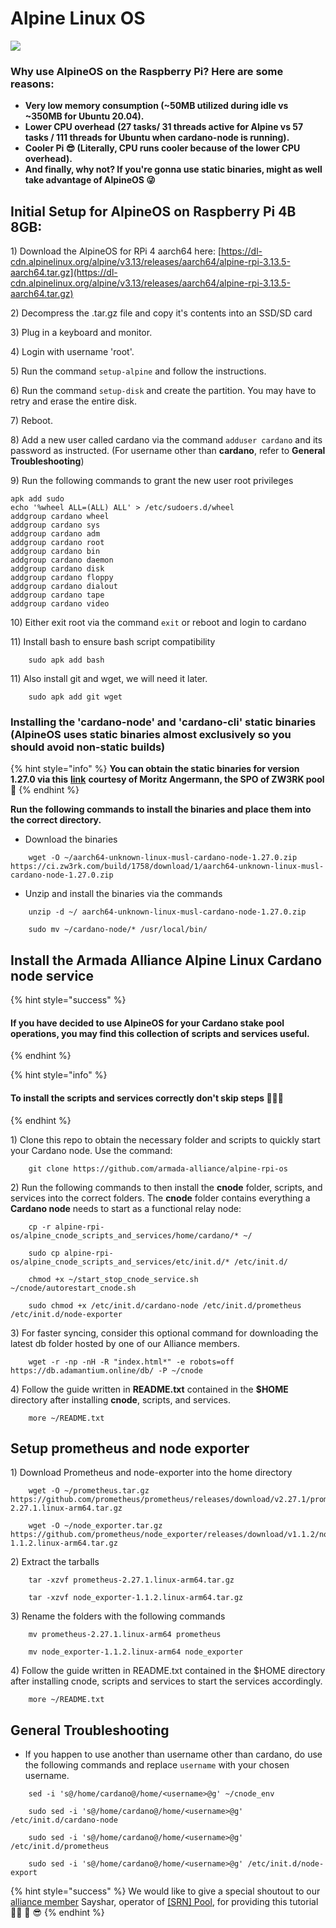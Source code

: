 # Alpine Linux OS

![](../.gitbook/assets/image%20%281%29.png)

### Why use AlpineOS on the Raspberry Pi? Here are some reasons:

* **Very low memory consumption \(~50MB utilized during idle vs ~350MB for Ubuntu 20.04\).**
* **Lower CPU overhead** **\(27 tasks/ 31 threads active for Alpine vs 57 tasks / 111 threads for Ubuntu when cardano-node is running\).**
* **Cooler Pi 😎 \(Literally, CPU runs cooler because of the lower CPU overhead\).**
* **And finally, why not? If you're gonna use static binaries, might as well take advantage of AlpineOS 😜**

## Initial Setup for AlpineOS on Raspberry Pi 4B 8GB:

1\) Download the AlpineOS for RPi 4 aarch64 here: [https://dl-cdn.alpinelinux.org/alpine/v3.13/releases/aarch64/alpine-rpi-3.13.5-aarch64.tar.gz](https://dl-cdn.alpinelinux.org/alpine/v3.13/releases/aarch64/alpine-rpi-3.13.5-aarch64.tar.gz)

2\) Decompress the .tar.gz file and copy it's contents into an SSD/SD card

3\) Plug in a keyboard and monitor.

4\) Login with username 'root'.

5\) Run the command `setup-alpine` and follow the instructions.

6\) Run the command `setup-disk` and create the partition. You may have to retry and erase the entire disk.

7\) Reboot.

8\) Add a new user called cardano via the command `adduser cardano` and its password as instructed. \(For username other than **cardano**, refer to **General Troubleshooting**\)

9\) Run the following commands to grant the new user root privileges

```text
apk add sudo
echo '%wheel ALL=(ALL) ALL' > /etc/sudoers.d/wheel
addgroup cardano wheel
addgroup cardano sys
addgroup cardano adm
addgroup cardano root
addgroup cardano bin
addgroup cardano daemon
addgroup cardano disk
addgroup cardano floppy
addgroup cardano dialout
addgroup cardano tape
addgroup cardano video
```

10\) Either exit root via the command `exit` or reboot and login to cardano

11\) Install bash to ensure bash script compatibility

```text
    sudo apk add bash
```

11\) Also install git and wget, we will need it later.

```text
    sudo apk add git wget
```

### Installing the 'cardano-node' and 'cardano-cli' static binaries \(AlpineOS uses static binaries almost exclusively so you should avoid non-static builds\)

{% hint style="info" %}
**You can obtain the static binaries for version 1.27.0 via this** [**link**](https://ci.zw3rk.com/build/1758) **courtesy of Moritz Angermann, the SPO of ZW3RK pool 🙏**
{% endhint %}

**Run the following commands to install the binaries and place them into the correct directory.**

* Download the binaries

```text
    wget -O ~/aarch64-unknown-linux-musl-cardano-node-1.27.0.zip https://ci.zw3rk.com/build/1758/download/1/aarch64-unknown-linux-musl-cardano-node-1.27.0.zip
```

* Unzip and install the binaries via the commands

```text
    unzip -d ~/ aarch64-unknown-linux-musl-cardano-node-1.27.0.zip

    sudo mv ~/cardano-node/* /usr/local/bin/
```

## Install the Armada Alliance Alpine Linux Cardano node service

{% hint style="success" %}
#### If you have decided to use AlpineOS for your Cardano stake pool operations, you may find this collection of scripts and services useful.
{% endhint %}

{% hint style="info" %}
#### To install the scripts and services correctly don't skip steps 🏴‍☠️😎
{% endhint %}

1\) Clone this repo to obtain the necessary folder and scripts to quickly start your Cardano node. Use the command:

```text
    git clone https://github.com/armada-alliance/alpine-rpi-os
```

2\) Run the following commands to then install the **cnode** folder, scripts, and services into the correct folders. The **cnode** folder contains everything a **Cardano node** needs to start as a functional relay node:

```text
    cp -r alpine-rpi-os/alpine_cnode_scripts_and_services/home/cardano/* ~/
```

```text
    sudo cp alpine-rpi-os/alpine_cnode_scripts_and_services/etc/init.d/* /etc/init.d/
```

```text
    chmod +x ~/start_stop_cnode_service.sh ~/cnode/autorestart_cnode.sh
```

```text
    sudo chmod +x /etc/init.d/cardano-node /etc/init.d/prometheus /etc/init.d/node-exporter
```

3\) For faster syncing, consider this optional command for downloading the latest db folder hosted by one of our Alliance members.

```text
    wget -r -np -nH -R "index.html*" -e robots=off https://db.adamantium.online/db/ -P ~/cnode
```

4\) Follow the guide written in **README.txt** contained in the **$HOME** directory after installing **cnode**, scripts, and services.

```text
    more ~/README.txt
```

## Setup prometheus and node exporter

1\) Download Prometheus and node-exporter into the home directory

```text
    wget -O ~/prometheus.tar.gz https://github.com/prometheus/prometheus/releases/download/v2.27.1/prometheus-2.27.1.linux-arm64.tar.gz
```

```text
    wget -O ~/node_exporter.tar.gz https://github.com/prometheus/node_exporter/releases/download/v1.1.2/node_exporter-1.1.2.linux-arm64.tar.gz
```

2\) Extract the tarballs

```text
    tar -xzvf prometheus-2.27.1.linux-arm64.tar.gz
```

```text
    tar -xzvf node_exporter-1.1.2.linux-arm64.tar.gz
```

3\) Rename the folders with the following commands

```text
    mv prometheus-2.27.1.linux-arm64 prometheus
```

```text
    mv node_exporter-1.1.2.linux-arm64 node_exporter
```

4\) Follow the guide written in README.txt contained in the $HOME directory after installing cnode, scripts and services to start the services accordingly.

```text
    more ~/README.txt
```

## General Troubleshooting

* If you happen to use another than username other than cardano, do use the following commands and replace `username` with your chosen username.

```text
    sed -i 's@/home/cardano@/home/<username>@g' ~/cnode_env
```

```text
    sudo sed -i 's@/home/cardano@/home/<username>@g' /etc/init.d/cardano-node
```

```text
    sudo sed -i 's@/home/cardano@/home/<username>@g' /etc/init.d/prometheus
```

```text
    sudo sed -i 's@/home/cardano@/home/<username>@g' /etc/init.d/node-export
```

{% hint style="success" %}
We would like to give a special shoutout to our [alliance member](https://armada-alliance.com) Sayshar, operator of [\[SRN\] Pool](https://www.adasrn.com/), for providing this tutorial 🏴‍☠️ 🙏 😎
{% endhint %}



